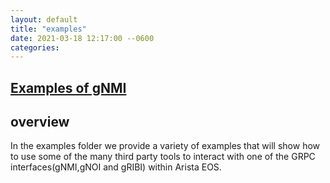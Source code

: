 ```yaml
---
layout: default
title: "examples"
date: 2021-03-18 12:17:00 --0600
categories:
---
```


## [Examples of gNMI](#overview)

## overview

In the examples folder we provide a variety of examples that will show how to
use some of the many third party tools to interact with one of the GRPC
interfaces(gNMI,gNOI and gRIBI) within Arista EOS.
